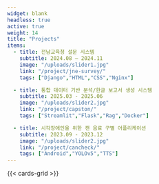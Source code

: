 ```yaml
---
widget: blank
headless: true
active: true
weight: 14
title: "Projects"
items:
  - title: 전남교육청 설문 시스템
    subtitle: 2024.08 – 2024.11
    image: "/uploads/slider1.jpg"
    link: "/project/jne-survey/"
    tags: ["Django","HTML","CSS","Nginx"]

  - title: 통합 데이터 기반 분석/한글 보고서 생성 시스템
    subtitle: 2025.03 - 2025.06
    image: "/uploads/slider2.jpg"
    link: "/project/capston/"
    tags: ["Streamlit","Flask","Rag","Docker"]

  - title: 시각장애인을 위한 캔 음료 구별 어플리케이션
    subtitle: 2023.09 - 2023.12
    image: "/uploads/slider2.jpg"
    link: "/project/cancheck/"
    tags: ["Android","YOLOv5","TTS"]
---
```


{{< cards-grid >}}
